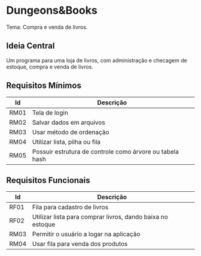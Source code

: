 # Dungeons&Books
Tema: Compra e venda de livros.

## Ideia Central
Um programa para uma loja de livros, com administração e checagem de estoque, compra e venda de livros.

## Requisitos Mínimos
| Id | Descrição |
|----|-----------|
|RM01| Tela de login |
|RM02| Salvar dados em arquivos |
|RM03| Usar método de ordenação |
|RM04| Utilizar lista, pilha ou fila |
|RM05| Possuir estrutura de controle como árvore ou tabela hash |

## Requisitos Funcionais
| Id | Descrição |
|----|-----------|
|RF01| Fila para cadastro de livros |
|RF02| Utilizar lista para comprar livros, dando baixa no estoque |
|RM03| Permitir o usuário a logar na aplicação |
|RM04| Usar fila para venda dos produtos |
